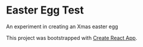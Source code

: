 # Easter Egg Test

An experiment in creating an Xmas easter egg

This project was bootstrapped with [Create React App](https://github.com/facebook/create-react-app).
